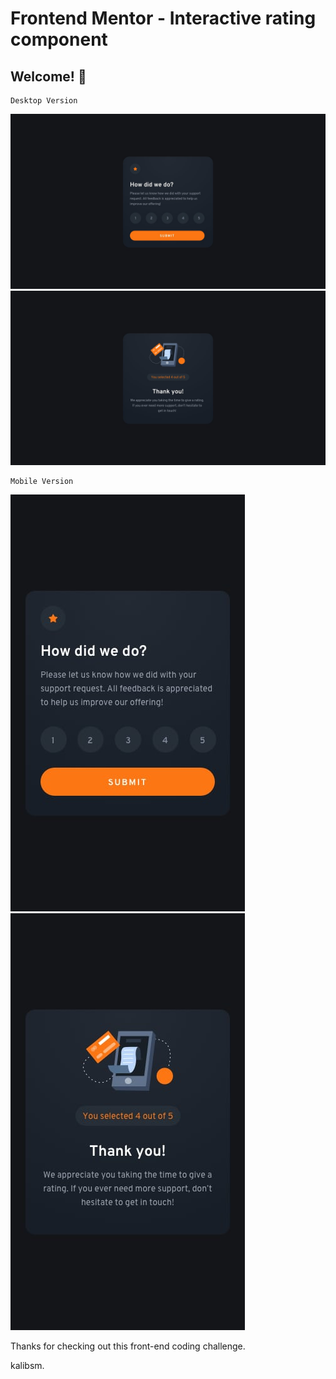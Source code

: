 # Frontend Mentor - Interactive rating component
## Welcome! 👋
    Desktop Version
![Design preview for the Interactive rating component coding challenge](./design/desktop-design.jpg)
![Design preview for the Interactive rating component coding challenge](./design/desktop-thank-you-state.jpg)

    Mobile Version
![Design preview for the Interactive rating component coding challenge](./design/mobile-design.jpg)
![Design preview for the Interactive rating component coding challenge](./design/mobile-thank-you-state.jpg)

Thanks for checking out this front-end coding challenge.

kalibsm.
